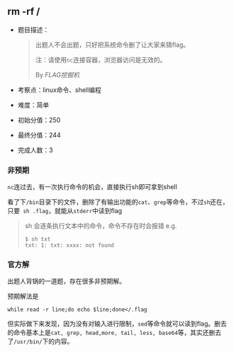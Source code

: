 ## rm -rf /

- 题目描述：

  > 出题人不会出题，只好把系统命令删了让大家来猜flag。 
  >
  > 注：请使用`nc`连接容器，浏览器访问是无效的。 
  >
  > By *FLAG挖掘机* 					
  
 - 考察点：linux命令、shell编程

 - 难度：简单

 - 初始分值：250

 - 最终分值：244

 - 完成人数：3

### 非预期

`nc`连过去，有一次执行命令的机会，直接执行sh即可拿到shell

看了下`/bin`目录下的文件，删除了有输出功能的`cat`、`grep`等命令，不过`sh`还在，只要` sh .flag`，就能从`stderr`中读到flag

> sh 会逐条执行文本中的命令，命令不存在时会报错 e.g.
>
> ```shell
> $ sh txt 
> txt: 1: txt: xxxx: not found
> ```



### 官方解

出题人背锅的一道题，存在很多非预期解。

预期解法是

```shell
while read -r line;do echo $line;done</.flag
```

但实际做下来发现，因为没有对输入进行限制，`sed`等命令就可以读到flag。删去的命令基本上是`cat, grep, head,more, tail, less, base64`等，其实还删去了`/usr/bin/`下的内容。


